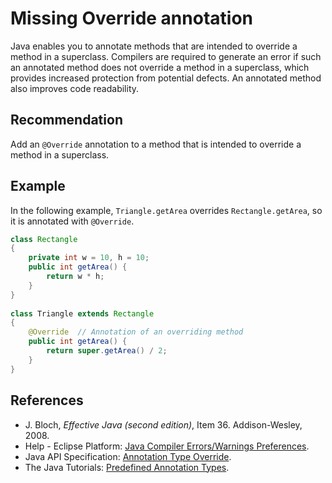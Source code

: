 # Missing Override annotation
Java enables you to annotate methods that are intended to override a method in a superclass. Compilers are required to generate an error if such an annotated method does not override a method in a superclass, which provides increased protection from potential defects. An annotated method also improves code readability.


## Recommendation
Add an `@Override` annotation to a method that is intended to override a method in a superclass.


## Example
In the following example, `Triangle.getArea` overrides `Rectangle.getArea`, so it is annotated with `@Override`.


```java
class Rectangle
{
    private int w = 10, h = 10;
    public int getArea() { 
        return w * h; 
    }
}
 
class Triangle extends Rectangle
{
    @Override  // Annotation of an overriding method 
    public int getArea() { 
        return super.getArea() / 2; 
    }
}
```

## References
* J. Bloch, *Effective Java (second edition)*, Item 36. Addison-Wesley, 2008.
* Help - Eclipse Platform: [Java Compiler Errors/Warnings Preferences](https://help.eclipse.org/2020-12/advanced/content.jsp?topic=/org.eclipse.jdt.doc.user/reference/preferences/java/compiler/ref-preferences-errors-warnings.htm).
* Java API Specification: [Annotation Type Override](https://docs.oracle.com/en/java/javase/11/docs/api/java.base/java/lang/Override.html).
* The Java Tutorials: [Predefined Annotation Types](https://docs.oracle.com/javase/tutorial/java/annotations/predefined.html).
